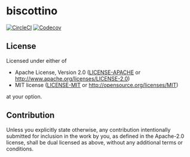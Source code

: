 # biscottino

[![CircleCI](https://img.shields.io/circleci/project/github/zacharygolba/biscottino/master.svg?style=flat-square)](https://circleci.com/gh/zacharygolba/biscottino/tree/master) [![Codecov](https://img.shields.io/codecov/c/github/zacharygolba/biscottino/master.svg?style=flat-square)](https://codecov.io/gh/zacharygolba/biscottino/branch/master)

## License

Licensed under either of

- Apache License, Version 2.0
  ([LICENSE-APACHE](LICENSE-APACHE) or http://www.apache.org/licenses/LICENSE-2.0)
- MIT license
  ([LICENSE-MIT](LICENSE-MIT) or http://opensource.org/licenses/MIT)

at your option.

## Contribution

Unless you explicitly state otherwise, any contribution intentionally submitted
for inclusion in the work by you, as defined in the Apache-2.0 license, shall be
dual licensed as above, without any additional terms or conditions.
